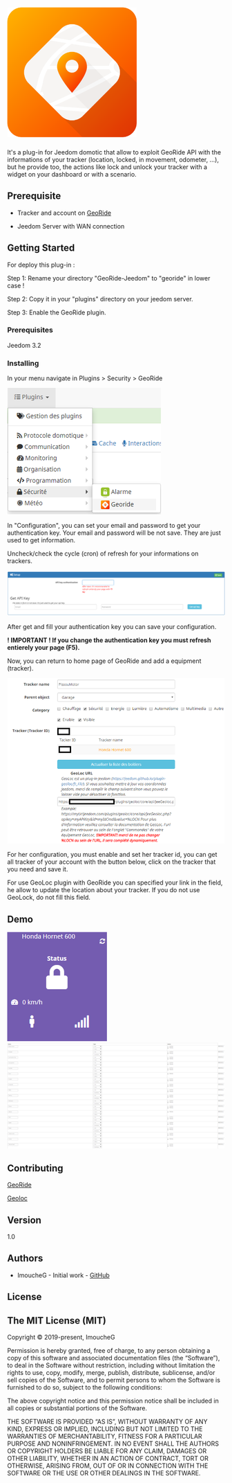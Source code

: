 # <img title='logo' width='300' src='https://github.com/ImoucheG/GeoRide-Jeedom/blob/master/assets/georide_icon.png?raw=true'/>
It's a plug-in for Jeedom domotic that allow to exploit GeoRide API with the informations of your tracker (location, locked, in
movement, odometer, ...), but he provide too, the actions like lock and unlock your tracker with a widget on your dashboard or with a scenario.
## Prerequisite


- Tracker and account on [GeoRide](https://georide.fr/)

- Jeedom Server with WAN connection


## Getting Started

For deploy this plug-in :

Step 1: Rename your directory "GeoRide-Jeedom" to "georide" in lower case !

Step 2: Copy it in your "plugins" directory on your jeedom server.

Step 3: Enable the GeoRide plugin.

### Prerequisites

Jeedom 3.2

### Installing

In your menu navigate in Plugins > Security > GeoRide

<img title='menu' src='https://github.com/ImoucheG/GeoRide-Jeedom/blob/master/assets/navigate.png?raw=true'/>

In "Configuration", you can set your email and password to get your authentication key. Your email and password will be not save. They are just
used to get information.

Uncheck/check the cycle (cron) of refresh for your informations on trackers.

<img title='configuration' src='https://github.com/ImoucheG/GeoRide-Jeedom/blob/master/assets/configuration.PNG?raw=true'/>

After get and fill your authentication key you can save your configuration.

**! IMPORTANT ! If you change the authentication key you must refresh entierely your page (F5).**

Now, you can return to home page of GeoRide and add a equipment (tracker).

<img title='equipment' src='https://github.com/ImoucheG/GeoRide-Jeedom/blob/master/assets/equip.PNG?raw=true'/>


For her configuration, you must enable and set her tracker id, you can get all tracker of your account with the button below, click on
the tracker that you need and save it.

For use GeoLoc plugin with GeoRide you can specified your link in the field, he allow to update the location about your tracker. If you
do not use GeoLock, do not fill this field.

## Demo

<img title='widget' src='https://github.com/ImoucheG/GeoRide-Jeedom/blob/master/assets/widget.PNG?raw=true'/>
<img title='commands' src='https://github.com/ImoucheG/GeoRide-Jeedom/blob/master/assets/comand.PNG?raw=true'/>


## Contributing

[GeoRide](https://georide.fr/)

[Geoloc](https://jeedom.github.io/plugin-geoloc/fr_FR/)

## Version

1.0

## Authors

* ImoucheG - Initial work - [GitHub](https://github.com/ImoucheG)

## License
The MIT License (MIT)
--

Copyright © 2019-present, ImoucheG

Permission is hereby granted, free of charge, to any person obtaining a copy of this software and associated documentation files (the “Software”), to deal in the Software without restriction, including without limitation the rights to use, copy, modify, merge, publish, distribute, sublicense, and/or sell copies of the Software, and to permit persons to whom the Software is furnished to do so, subject to the following conditions:

The above copyright notice and this permission notice shall be included in all copies or substantial portions of the Software.

THE SOFTWARE IS PROVIDED “AS IS”, WITHOUT WARRANTY OF ANY KIND, EXPRESS OR IMPLIED, INCLUDING BUT NOT LIMITED TO THE WARRANTIES OF MERCHANTABILITY, FITNESS FOR A PARTICULAR PURPOSE AND NONINFRINGEMENT. IN NO EVENT SHALL THE AUTHORS OR COPYRIGHT HOLDERS BE LIABLE FOR ANY CLAIM, DAMAGES OR OTHER LIABILITY, WHETHER IN AN ACTION OF CONTRACT, TORT OR OTHERWISE, ARISING FROM, OUT OF OR IN CONNECTION WITH THE SOFTWARE OR THE USE OR OTHER DEALINGS IN THE SOFTWARE.
